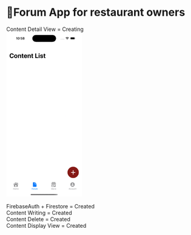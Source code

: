 # Forum App for restaurant owners
Content Detail View = Creating <br>
<img src="https://github.com/devrun2016/Previews/blob/main/auth.gif" width=200>

FirebaseAuth + Firestore = Created <br>
Content Writing = Created <br>
Content Delete = Created <br>
Content Display View = Created <br>
